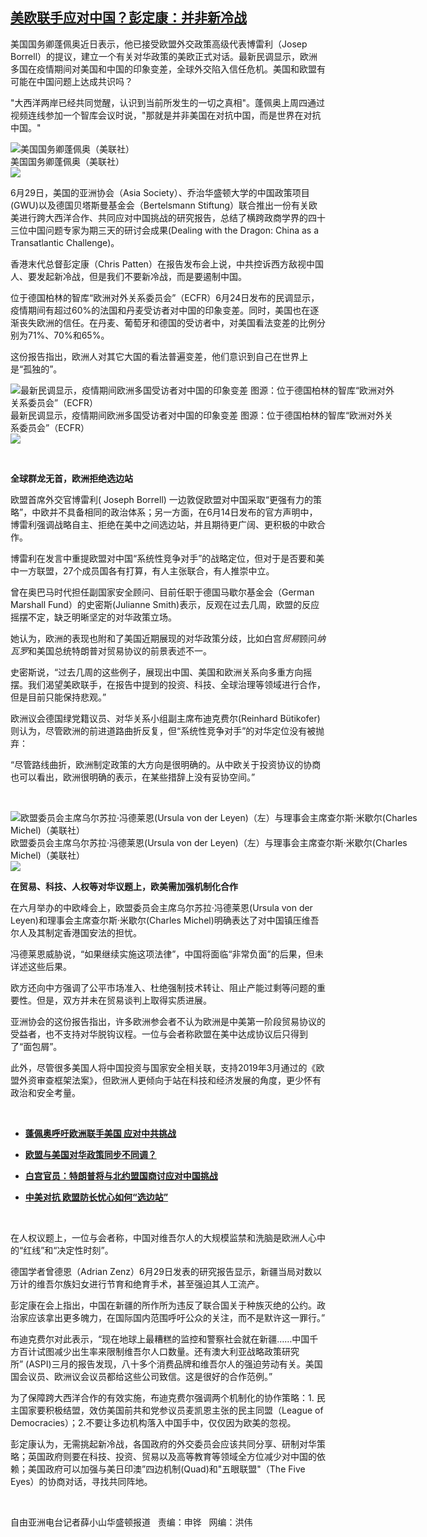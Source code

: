 <!--1593466527000-->
[美欧联手应对中国？彭定康：并非新冷战](https://www.rfa.org/mandarin/yataibaodao/junshiwaijiao/cc-06292020103543.html)
------

<p>美国国务卿蓬佩奥近日表示，他已接受欧盟外交政策高级代表博雷利（Josep Borrell）的提议，建立一个有关对华政策的美欧正式对话。最新民调显示，欧洲多国在疫情期间对美国和中国的印象变差，全球外交陷入信任危机。美国和欧盟有可能在中国问题上达成共识吗？</p><p>"大西洋两岸已经共同觉醒，认识到当前所发生的一切之真相"。蓬佩奥上周四通过视频连线参加一个智库会议时说，"那就是并非美国在对抗中国，而是世界在对抗中国。"</p><p><div class="image-inline captioned" style="width:680px;"><div style="width:680px;"><img alt="美国国务卿蓬佩奥（美联社）" src="https://www.rfa.org/mandarin/yataibaodao/junshiwaijiao/cc-06292020103543.html/cc0629e.jpg" title="美国国务卿蓬佩奥（美联社）"/></div><div class="image-caption"><span style="width:680px;">美国国务卿蓬佩奥（美联社）</span><span class="copyright"> </span></div><div id="zoomattribute"><a class="single_image" href="/mandarin/yataibaodao/junshiwaijiao/cc-06292020103543.html/cc0629e.jpg" title="美国国务卿蓬佩奥（美联社）"><img src="/rfa_resources/graphics/icon-zoom.png"/></a></div></div></p><p>6月29日，美国的亚洲协会（Asia Society）、乔治华盛顿大学的中国政策项目(GWU)以及德国贝塔斯曼基金会（Bertelsmann Stiftung）联合推出一份有关欧美进行跨大西洋合作、共同应对中国挑战的研究报告，总结了横跨政商学界的四十三位中国问题专家为期三天的研讨会成果(Dealing with the Dragon: China as a Transatlantic Challenge)。</p><p>香港末代总督彭定康（Chris Patten）在报告发布会上说，中共控诉西方敌视中国人、要发起新冷战，但是我们不要新冷战，而是要遏制中国。</p><p>位于德国柏林的智库“欧洲对外关系委员会”（ECFR）6月24日发布的民调显示，疫情期间有超过60%的法国和丹麦受访者对中国的印象变差。同时，美国也在逐渐丧失欧洲的信任。在丹麦、葡萄牙和德国的受访者中，对美国看法变差的比例分别为71%、70%和65%。</p><p>这份报告指出，欧洲人对其它大国的看法普遍变差，他们意识到自己在世界上是“孤独的”。</p><p><div class="image-inline captioned" style="width:622px;"><div style="width:622px;"><img alt="最新民调显示，疫情期间欧洲多国受访者对中国的印象变差   图源：位于德国柏林的智库“欧洲对外关系委员会”（ECFR）" src="https://www.rfa.org/mandarin/yataibaodao/junshiwaijiao/cc-06292020103543.html/cc0629z.jpg" title="最新民调显示，疫情期间欧洲多国受访者对中国的印象变差   图源：位于德国柏林的智库“欧洲对外关系委员会”（ECFR）"/></div><div class="image-caption"><span style="width:622px;">最新民调显示，疫情期间欧洲多国受访者对中国的印象变差   图源：位于德国柏林的智库“欧洲对外关系委员会”（ECFR）</span><span class="copyright"> </span></div><div id="zoomattribute"><a class="single_image" href="/mandarin/yataibaodao/junshiwaijiao/cc-06292020103543.html/cc0629z.jpg" title="最新民调显示，疫情期间欧洲多国受访者对中国的印象变差   图源：位于德国柏林的智库“欧洲对外关系委员会”（ECFR）"><img src="/rfa_resources/graphics/icon-zoom.png"/></a></div></div></p><p> </p><p><b>全球群龙无首，欧洲拒绝选边站</b></p><p>欧盟首席外交官博雷利( Joseph Borrell) 一边敦促欧盟对中国采取“更强有力的策略”，中欧并不具备相同的政治体系；另一方面，在6月14日发布的官方声明中，博雷利强调战略自主、拒绝在美中之间选边站，并且期待更广阔、更积极的中欧合作。</p><p>博雷利在发言中重提欧盟对中国“系统性竞争对手”的战略定位，但对于是否要和美中一方联盟，27个成员国各有打算，有人主张联合，有人推崇中立。</p><p>曾在奥巴马时代担任副国家安全顾问、目前任职于德国马歇尔基金会（German Marshall Fund）的史密斯(Julianne Smith)表示，反观在过去几周，欧盟的反应摇摆不定，缺乏明晰坚定的对华政策立场。</p><p>她认为，欧洲的表现也附和了美国近期展现的对华政策分歧，比如白宫<i>贸易</i>顾问<i>纳瓦罗</i>和美国总统特朗普对贸易协议的前景表述不一。</p><p>史密斯说，“过去几周的这些例子，展现出中国、美国和欧洲关系向多重方向摇摆。我们渴望美欧联手，在报告中提到的投资、科技、全球治理等领域进行合作，但是目前只能保持悲观。”</p><p>欧洲议会德国绿党籍议员、对华关系小组副主席布迪克费尔(Reinhard Bütikofer)则认为，尽管欧洲的前进道路曲折反复，但“系统性竞争对手”的对华定位没有被抛弃：</p><p>“尽管路线曲折，欧洲制定政策的大方向是很明确的。从中欧关于投资协议的协商也可以看出，欧洲很明确的表示，在某些措辞上没有妥协空间。”</p><p> </p><p><div class="image-inline captioned" style="width:680px;"><div style="width:680px;"><img alt="欧盟委员会主席乌尔苏拉·冯德莱恩(Ursula von der Leyen)（左）与理事会主席查尔斯·米歇尔(Charles Michel)（美联社）" src="https://www.rfa.org/mandarin/yataibaodao/junshiwaijiao/cc-06292020103543.html/cc0629w.jpg" title="欧盟委员会主席乌尔苏拉·冯德莱恩(Ursula von der Leyen)（左）与理事会主席查尔斯·米歇尔(Charles Michel)（美联社）"/></div><div class="image-caption"><span style="width:680px;">欧盟委员会主席乌尔苏拉·冯德莱恩(Ursula von der Leyen)（左）与理事会主席查尔斯·米歇尔(Charles Michel)（美联社）</span><span class="copyright"> </span></div><div id="zoomattribute"><a class="single_image" href="/mandarin/yataibaodao/junshiwaijiao/cc-06292020103543.html/cc0629w.jpg" title="欧盟委员会主席乌尔苏拉·冯德莱恩(Ursula von der Leyen)（左）与理事会主席查尔斯·米歇尔(Charles Michel)（美联社）"><img src="/rfa_resources/graphics/icon-zoom.png"/></a></div></div></p><p><b>在贸易、科技、人权等对华议题上，欧美需加强机制化合作</b></p><p>在六月举办的中欧峰会上，欧盟委员会主席乌尔苏拉·冯德莱恩(Ursula von der Leyen)和理事会主席查尔斯·米歇尔(Charles Michel)明确表达了对中国镇压维吾尔人及其制定香港国安法的担忧。</p><p>冯德莱恩威胁说，“如果继续实施这项法律”，中国将面临“非常负面”的后果，但未详述这些后果。</p><p>欧方还向中方强调了公平市场准入、杜绝强制技术转让、阻止产能过剩等问题的重要性。但是，双方并未在贸易谈判上取得实质进展。</p><p>亚洲协会的这份报告指出，许多欧洲参会者不认为欧洲是中美第一阶段贸易协议的受益者，也不支持对华脱钩议程。一位与会者称欧盟在美中达成协议后只得到了“面包屑”。</p><p>此外，尽管很多美国人将中国投资与国家安全相关联，支持2019年3月通过的《欧盟外资审查框架法案》，但欧洲人更倾向于站在科技和经济发展的角度，更少怀有政治和安全考量。</p><p> </p><ul><li><b><a class="external-link" href="http://www.rfa.org/mandarin/Xinwen/10-06252020154940.html">蓬佩奥呼吁欧洲联手美国 应对中共挑战</a></b></li></ul><ul></ul><ul><li><b><a class="external-link" href="http://www.rfa.org/mandarin/yataibaodao/junshiwaijiao/cl-06152020100819.html">欧盟与美国对华政策同步不同调？</a></b></li></ul><ul><li><b><a class="external-link" href="http://www.rfa.org/mandarin/Xinwen/2-11292019153715.html">白宫官员：特朗普将与北约盟国商讨应对中国挑战</a></b></li></ul><div><ul><li><b><a class="external-link" href="http://www.rfa.org/mandarin/Xinwen/8-06162020153627.html">中美对抗 欧盟防长忧心如何“选边站”</a></b></li></ul><p> </p><p>在人权议题上，一位与会者称，中国对维吾尔人的大规模监禁和洗脑是欧洲人心中的“红线”和“决定性时刻”。</p><p>德国学者曾德恩（Adrian Zenz）6月29日发表的研究报告显示，新疆当局对数以万计的维吾尔族妇女进行节育和绝育手术，甚至强迫其人工流产。</p><p>彭定康在会上指出，中国在新疆的所作所为违反了联合国关于种族灭绝的公约。政治家应该拿出更多魄力，在国际国内范围呼吁公众的关注，而不是默许这一罪行。”</p><p>布迪克费尔对此表示，“现在地球上最糟糕的监控和警察社会就在新疆……中国千方百计试图减少出生率来限制维吾尔人口数量。还有澳大利亚战略政策研究所” (ASPI)三月的报告发现，八十多个消费品牌和维吾尔人的强迫劳动有关。美国国会议员、欧洲议会议员都给这些公司致信。这是很好的合作范例。”</p><p>为了保障跨大西洋合作的有效实施，布迪克费尔强调两个机制化的协作策略：1. 民主国家要积极结盟，效仿美国前共和党参议员麦凯恩主张的民主同盟（League of Democracies）；2.不要让多边机构落入中国手中，仅仅因为欧美的忽视。</p><p>彭定康认为，无需挑起新冷战，各国政府的外交委员会应该共同分享、研制对华策略；英国政府则要在科技、投资、贸易以及高等教育等领域全方位减少对中国的依赖；美国政府可以加强与美日印澳”四边机制(Quad)和"五眼联盟"（The Five Eyes）的协商对话，寻找共同阵地。</p><p> </p><p>自由亚洲电台记者薛小山华盛顿报道   责编：申铧   网编：洪伟<b><a class="external-link" href="http://www.rfa.org/mandarin/Xinwen/10-06252020154940.html"></a></b></p></div><ul></ul>
